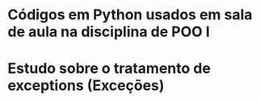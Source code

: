 # Códigos em Python usados em sala de aula na disciplina de POO I
# Estudo sobre o tratamento de exceptions (Exceções)

